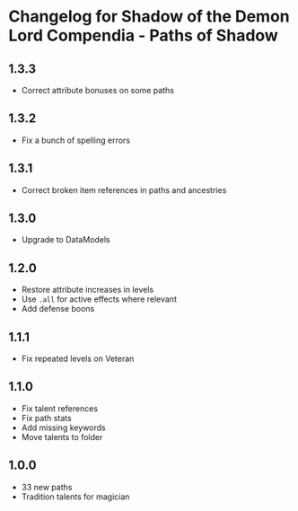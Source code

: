# Changelog for Shadow of the Demon Lord Compendia - Paths of Shadow

## 1.3.3

- Correct attribute bonuses on some paths

## 1.3.2

- Fix a bunch of spelling errors

## 1.3.1

- Correct broken item references in paths and ancestries

## 1.3.0

- Upgrade to DataModels

## 1.2.0

- Restore attribute increases in levels
- Use `.all` for active effects where relevant
- Add defense boons

## 1.1.1

- Fix repeated levels on Veteran

## 1.1.0

- Fix talent references
- Fix path stats
- Add missing keywords
- Move talents to folder

## 1.0.0

- 33 new paths
- Tradition talents for magician
